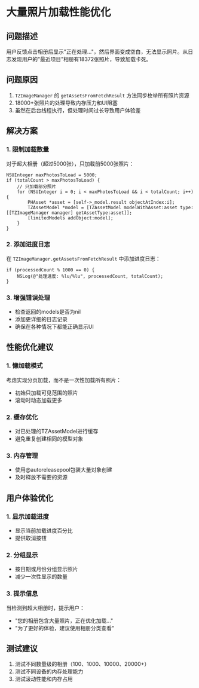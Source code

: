 # 大量照片加载性能优化

## 问题描述
用户反馈点击相册后显示"正在处理..."，然后界面变成空白，无法显示照片。从日志发现用户的"最近项目"相册有18372张照片，导致加载卡死。

## 问题原因
1. `TZImageManager` 的 `getAssetsFromFetchResult` 方法同步枚举所有照片资源
2. 18000+张照片的处理导致内存压力和UI阻塞
3. 虽然在后台线程执行，但处理时间过长导致用户体验差

## 解决方案

### 1. 限制加载数量
对于超大相册（超过5000张），只加载前5000张照片：

```objc
NSUInteger maxPhotosToLoad = 5000;
if (totalCount > maxPhotosToLoad) {
    // 只加载部分照片
    for (NSUInteger i = 0; i < maxPhotosToLoad && i < totalCount; i++) {
        PHAsset *asset = [self->_model.result objectAtIndex:i];
        TZAssetModel *model = [TZAssetModel modelWithAsset:asset type:[[TZImageManager manager] getAssetType:asset]];
        [limitedModels addObject:model];
    }
}
```

### 2. 添加进度日志
在 `TZImageManager.getAssetsFromFetchResult` 中添加进度日志：

```objc
if (processedCount % 1000 == 0) {
    NSLog(@"处理进度: %lu/%lu", processedCount, totalCount);
}
```

### 3. 增强错误处理
- 检查返回的models是否为nil
- 添加更详细的日志记录
- 确保在各种情况下都能正确显示UI

## 性能优化建议

### 1. 懒加载模式
考虑实现分页加载，而不是一次性加载所有照片：
- 初始只加载可见范围的照片
- 滚动时动态加载更多

### 2. 缓存优化
- 对已处理的TZAssetModel进行缓存
- 避免重复创建相同的模型对象

### 3. 内存管理
- 使用@autoreleasepool包装大量对象创建
- 及时释放不需要的资源

## 用户体验优化

### 1. 显示加载进度
- 显示当前加载进度百分比
- 提供取消按钮

### 2. 分组显示
- 按日期或月份分组显示照片
- 减少一次性显示的数量

### 3. 提示信息
当检测到超大相册时，提示用户：
- "您的相册包含大量照片，正在优化加载..."
- "为了更好的体验，建议使用相册分类查看"

## 测试建议
1. 测试不同数量级的相册（100、1000、10000、20000+）
2. 测试不同设备的内存处理能力
3. 测试滚动性能和内存占用